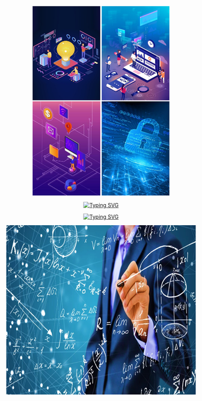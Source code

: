 <div align="center">
  <img src="./img_readme/pic3" alt="Banner" width="180" height="250">
  <img src="./img_readme/pic4" alt="Banner" width="180" height="250">
  <img src="./img_readme/pic5" alt="Banner" width="180" height="250">
  <img src="./img_readme/pic6" alt="Banner" width="180" height="250">
</div>
<p align="center">
  <!-- Typing SVG by DenverCoder1 - https://github.com/DenverCoder1/readme-typing-svg -->
    <a href="https://git.io/typing-svg"><img src="https://readme-typing-svg.demolab.com?font=Fira+Code&weight=999&size=60&pause=1000&color=C8F2EF&width=850&height=80&lines=%7CWELCOM+TO+OUR+PROJECT%7C" alt="Typing SVG" /></a>
</p>
<p align="center">
  <!-- Typing SVG by DenverCoder1 - https://github.com/DenverCoder1/readme-typing-svg -->
    <a href="https://git.io/typing-svg"><img src="https://readme-typing-svg.demolab.com?font=Fira+Code&weight=700&size=50&pause=1000&color=F96666&repeat=false&width=400&height=110&lines=Smart+Portfolio+Optimization" alt="Typing SVG" /></a>
    <p>
    <p>
</p>
<div align="center">
  <img src="./img_readme/pic2" alt="Banner" width="700" height="450">
</div>
